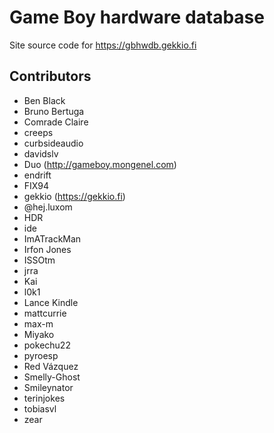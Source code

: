 # Game Boy hardware database

Site source code for https://gbhwdb.gekkio.fi

## Contributors

* Ben Black
* Bruno Bertuga
* Comrade Claire
* creeps
* curbsideaudio
* davidslv
* Duo (http://gameboy.mongenel.com)
* endrift
* FIX94
* gekkio (https://gekkio.fi)
* @hej.luxom
* HDR
* ide
* ImATrackMan
* Irfon Jones
* ISSOtm
* jrra
* Kai
* l0k1
* Lance Kindle
* mattcurrie
* max-m
* Miyako
* pokechu22
* pyroesp
* Red Vázquez
* Smelly-Ghost
* Smileynator
* terinjokes
* tobiasvl
* zear

